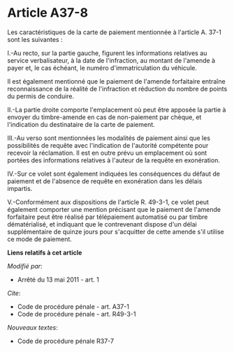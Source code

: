 # Article A37-8

Les caractéristiques de la carte de paiement mentionnée à l'article A. 37-1 sont les suivantes : 

I.-Au recto, sur la partie gauche, figurent les informations relatives au service verbalisateur, à la date de l'infraction,
au montant de l'amende à payer et, le cas échéant, le numéro d'immatriculation du véhicule. 

Il est également mentionné que le paiement de l'amende forfaitaire entraîne reconnaissance de la réalité de l'infraction et
réduction du nombre de points du permis de conduire. 

II.-La partie droite comporte l'emplacement où peut être apposée la partie à envoyer du timbre-amende en cas de non-paiement
par chèque, et l'indication du destinataire de la carte de paiement. 

III.-Au verso sont mentionnées les modalités de paiement ainsi que les possibilités de requête avec l'indication de
l'autorité compétente pour recevoir la réclamation. Il est en outre prévu un emplacement où sont portées des informations
relatives à l'auteur de la requête en exonération. 

IV.-Sur ce volet sont également indiquées les conséquences du défaut de paiement et de l'absence de requête en exonération
dans les délais impartis. 

V.-Conformément aux dispositions de l'article R. 49-3-1, ce volet peut également comporter une mention précisant que le
paiement de l'amende forfaitaire peut être réalisé par télépaiement automatisé ou par timbre dématérialisé, et indiquant que
le contrevenant dispose d'un délai supplémentaire de quinze jours pour s'acquitter de cette amende s'il utilise ce mode de
paiement.

**Liens relatifs à cet article**

_Modifié par_:

  - Arrêté du 13 mai 2011 - art. 1

_Cite_:

  - Code de procédure pénale - art. A37-1
  - Code de procédure pénale - art. R49-3-1

_Nouveaux textes_:

  - Code de procédure pénale R37-7
